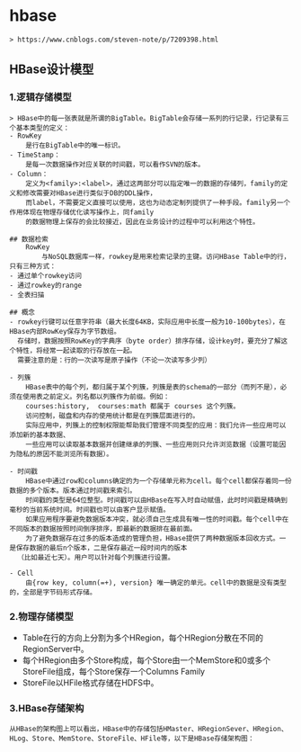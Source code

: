# hbase
	> https://www.cnblogs.com/steven-note/p/7209398.html


## HBase设计模型

###  1.逻辑存储模型
 
	> HBase中的每一张表就是所谓的BigTable。BigTable会存储一系列的行记录，行记录有三个基本类型的定义：
	- RowKey
	  	是行在BigTable中的唯一标识。
	- TimeStamp：
	    是每一次数据操作对应关联的时间戳，可以看作SVN的版本。
	- Column：
	    定义为<family>:<label>，通过这两部分可以指定唯一的数据的存储列，family的定义和修改需要对HBase进行类似于DB的DDL操作，
	    而label，不需要定义直接可以使用，这也为动态定制列提供了一种手段。family另一个作用体现在物理存储优化读写操作上，同family
	    的数据物理上保存的会比较接近，因此在业务设计的过程中可以利用这个特性。

	## 数据检索
		RowKey
	    	与NoSQL数据库一样，rowkey是用来检索记录的主键。访问HBase Table中的行，只有三种方式：
	- 通过单个rowkey访问
	- 通过rowkey的range
	- 全表扫描

	## 概念
	- rowkey行键可以任意字符串（最大长度64KB，实际应用中长度一般为10-100bytes），在HBase内部RowKey保存为字节数组。
	  存储时，数据按照RowKey的字典序（byte order）排序存储，设计key时，要充分了解这个特性，将经常一起读取的行存放在一起。
	  需要注意的是：行的一次读写是原子操作（不论一次读写多少列）

	- 列簇
	    HBase表中的每个列，都归属于某个列簇，列簇是表的schema的一部分（而列不是），必须在使用表之前定义。列名都以列簇作为前缀。例如：
	    courses:history,  courses:math 都属于 courses 这个列簇。
	    访问控制，磁盘和内存的使用统计都是在列簇层面进行的。
	    实际应用中，列簇上的控制权限能帮助我们管理不同类型的应用：我们允许一些应用可以添加新的基本数据、
	    一些应用可以读取基本数据并创建继承的列簇、一些应用则只允许浏览数据（设置可能因为隐私的原因不能浏览所有数据）。

	- 时间戳
	    HBase中通过row和columns确定的为一个存储单元称为cell。每个cell都保存着同一份数据的多个版本。版本通过时间戳来索引。
	    时间戳的类型是64位整型。时间戳可以由HBase在写入时自动赋值，此时时间戳是精确到毫秒的当前系统时间。时间戳也可以由客户显示赋值。
	    如果应用程序要避免数据版本冲突，就必须自己生成具有唯一性的时间戳。每个cell中在不同版本的数据按照时间倒序排序，即最新的数据排在最前面。
	    为了避免数据存在过多的版本造成的管理负担，HBase提供了两种数据版本回收方式。一是保存数据的最后n个版本，二是保存最近一段时间内的版本
	  （比如最近七天）。用户可以针对每个列簇进行设置。
	    
	- Cell
	    由{row key, column(=+), version} 唯一确定的单元。cell中的数据是没有类型的，全部是字节码形式存储。	

### 2.物理存储模型

- Table在行的方向上分割为多个HRegion，每个HRegion分散在不同的RegionServer中。
- 每个HRegion由多个Store构成，每个Store由一个MemStore和0或多个StoreFile组成，每个Store保存一个Columns Family
- StoreFile以HFile格式存储在HDFS中。

### 3.HBase存储架构
 
    从HBase的架构图上可以看出，HBase中的存储包括HMaster、HRegionSever、HRegion、HLog、Store、MemStore、StoreFile、HFile等，以下是HBase存储架构图：